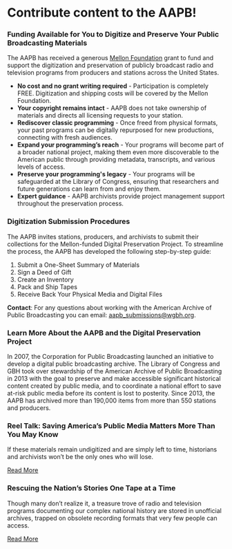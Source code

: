 # Contribute content to the AAPB!

### **Funding Available for You to Digitize and Preserve Your Public Broadcasting Materials**

The AAPB has received a generous [Mellon Foundation](https://www.mellon.org/grant-story/reel-talk-saving-americas-public-media) grant to fund and support the digitization and preservation of publicly broadcast radio and television programs from producers and stations across the United States.

-	**No cost and no grant writing required** - Participation is completely FREE. Digitization and shipping costs will be covered by the Mellon Foundation.
-	**Your copyright remains intact** - AAPB does not take ownership of materials and directs all licensing requests to your station.
-	**Rediscover classic programming** - Once freed from physical formats, your past programs can be digitally repurposed for new productions, connecting with fresh audiences.
-	**Expand your programming’s reach** - Your programs will become part of a broader national project, making them even more discoverable to the American public through providing metadata, transcripts, and various levels of access.
-	**Preserve your programming's legacy** - Your programs will be safeguarded at the Library of Congress, ensuring that researchers and future generations can learn from and enjoy them.
-	**Expert guidance** - AAPB archivists provide project management support throughout the preservation process.

### **Digitization Submission Procedures**

The AAPB invites stations, producers, and archivists to submit their collections for the Mellon-funded Digital Preservation Project. To streamline the process, the AAPB has developed the following step-by-step guide:

1. Submit a One-Sheet Summary of Materials
2. Sign a Deed of Gift
3. Create an Inventory
4. Pack and Ship Tapes
5. Receive Back Your Physical Media and Digital Files

**Contact**: For any questions about working with the American Archive of Public Broadcasting you can email: aapb_submissions@wgbh.org.

### **Learn More About the AAPB and the Digital Preservation Project**

In 2007, the Corporation for Public Broadcasting launched an initiative to develop a digital public broadcasting archive. The Library of Congress and GBH took over stewardship of the American Archive of Public Broadcasting in 2013 with the goal to preserve and make accessible significant historical content created by public media, and to coordinate a national effort to save at-risk public media before its content is lost to posterity. Since 2013, the AAPB has archived more than 190,000 items from more than 550 stations and producers.

### Reel Talk: Saving America’s Public Media Matters More Than You May Know

If these materials remain undigitized and are simply left to time, historians and archivists won’t be the only ones who will lose.

[Read More](https://www.mellon.org/grant-story/reel-talk-saving-americas-public-media)

### Rescuing the Nation’s Stories One Tape at a Time

Though many don’t realize it, a treasure trove of radio and television programs documenting our complex national history are stored in unofficial archives, trapped on obsolete recording formats that very few people can access.

[Read More](https://www.mellon.org/article/rescuing-the-nations-stories-one-tape-at-a-time)
